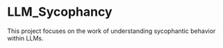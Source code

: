 # LLM_Sycophancy
This project focuses on the work of understanding sycophantic behavior within LLMs.
